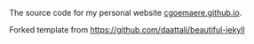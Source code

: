 The source code for my personal website [cgoemaere.github.io](https://cgoemaere.github.io).

Forked template from https://github.com/daattali/beautiful-jekyll
